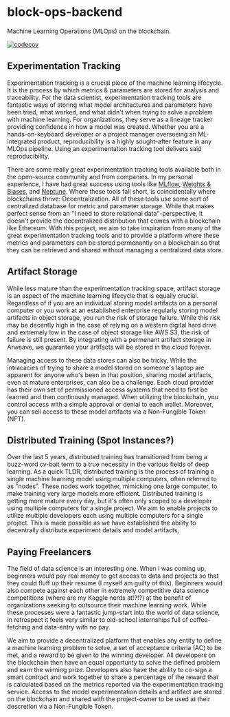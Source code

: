 # block-ops-backend

Machine Learning Operations (MLOps) on the blockchain. 

[![codecov](https://codecov.io/gh/BlockOpsDao/block-ops-backend/branch/main/graph/badge.svg?token=P9SUBDKN5J)](https://codecov.io/gh/BlockOpsDao/block-ops-backend)

## Experimentation Tracking

Experimentation tracking is a crucial piece of the machine learning lifecycle. It is the process by which metrics & parameters are stored for analysis and traceability. For the data scientist, experimentation tracking tools are fantastic ways of storing what model architectures and parameters have been tried, what worked, and what didn't when trying to solve a problem with machine learning. For organizations, they serve as a lineage tracker providing confidence in how a model was created. Whether you are a hands-on-keyboard developer or a project manager overseeing an ML-integrated product, reproducibility is a highly sought-after feature in any MLOps pipeline. Using an experimentation tracking tool delivers said reproducibility.

There are some really great experimentation tracking tools available both in the open-source community and from companies. In my personal experience, I have had great success using tools like [MLflow](https://mlflow.org/docs/latest/index.html), [Weights & Biases](https://wandb.ai/site/experiment-tracking), and [Neptune](https://neptune.ai/product/experiment-tracking). Where these tools fall short, is coincidentally where blockchains thrive: Decentralization. All of these tools use some sort of centralized database for metric and parameter storage. While that makes perfect sense from an "I need to store relational data"-perspective, it doesn't provide the decentralized distribution that comes with a blockchain like Ethereum. With this project, we aim to take inspiration from many of the great experimentation tracking tools and to provide a platform where these metrics and parameters can be stored permenantly on a blockchain so that they can be retrieved and shared without managing a centralized data store.

## Artifact Storage

While less mature than the experimentation tracking space, artifact storage is an aspect of the machine learning lifecycle that is equally crucial. Regardless of if you are an individual storing model artifacts on a personal computer or you work at an established enterprise regularly storing model artifacts in object storage, you run the risk of storage failure. While this risk may be decently high in the case of relying on a western digital hard drive and extremely low in the case of object storage like AWS S3, the risk of failure is still present. By integrating with a permenant artifact storage in Arweave, we guarantee your artifacts will be stored in the cloud forever.

Managing access to these data stores can also be tricky. While the intracacies of trying to share a model stored on someone's laptop are apparent for anyone who's been in that position, sharing model artifacts, even at mature enterprises, can also be a challenge. Each cloud provider has their own set of permissioned access systems that need to first be learned and then continously managed. When utilizing the blockchain, you control access with a simple approval or denial to each wallet. Moreover, you can sell access to these model artifacts via a Non-Fungible Token (NFT).

## Distributed Training (Spot Instances?)

Over the last 5 years, distributed training has transitioned from being a buzz-word cv-bait term to a true necessity in the various fields of deep learning. As a quick TLDR, distributed training is the process of training a single machine learning model using multiple computers, often referred to as "nodes". These nodes work together, mimicking one large computer, to make training very large models more efficient. Distributed training is getting more mature every day, but it's often only scoped to a developer using multiple computers for a single project. We aim to enable projects to utilize multiple developers each using multiple computers for a single project. This is made possible as we have established the ability to decentrally distribute experiment details and model artifacts, 


## Paying Freelancers

The field of data science is an interesting one. When I was coming up, beginners would pay real money to get access to data and projects so that they could fluff up their resume (I myself am guilty of this). Beginners would also compete against each other in extremely competitive data science competitions (where are my Kaggle nerds at!?!?) at the benefit of organizations seeking to outsource their machine learning work. While these processes were a fantastic jump-start into the world of data science, in retrospect it feels very similar to old-school internships full of coffee-fetching and data-entry with no pay. 

We aim to provide a decentralized platform that enables any entity to define a machine learning problem to solve, a set of acceptance criteria (AC) to be met, and a reward to be given to the winning developer. All developers on the blockchain then have an equal opportunty to solve the defined problem and earn the winning prize. Developers also have the ability to co-sign a smart contract and work together to share a percentage of the reward that is calculated based on the metrics reported via the experimentation tracking service. Access to the model experimentation details and artifact are stored on the blockchain and shared with the project-owner to be used at their descretion via a Non-Fungible Token.